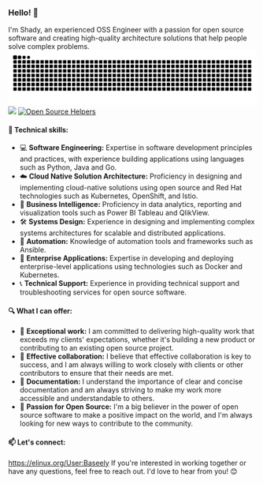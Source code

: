 ### Hello! 👋

I'm Shady, an experienced OSS Engineer with a passion for open source software and creating high-quality architecture solutions that help people solve complex problems. 
![snake_svg](https://github.com/baseely/baseely/blob/output/github-contribution-grid-snake.svg)
[![](https://visitcount.itsvg.in/api?id=baseely&icon=0&color=0)](https://visitcount.itsvg.in) [![Open Source Helpers](https://www.codetriage.com/python/cpython/badges/users.svg)](https://www.codetriage.com/python/cpython)

#### 🚀 Technical skills:
- 💻 **Software Engineering:** Expertise in software development principles and practices, with experience building applications using languages such as Python, Java and Go.
- ☁️ **Cloud Native Solution Architecture:** Proficiency in designing and implementing cloud-native solutions using open source and Red Hat technologies such as Kubernetes, OpenShift, and Istio.
- 💾 **Business Intelligence:** Proficiency in data analytics, reporting and visualization tools such as Power BI Tableau and QlikView.
- 🛠️ **Systems Design:** Experience in designing and implementing complex systems architectures for scalable and distributed applications.
- 🤖 **Automation:** Knowledge of automation tools and frameworks such as Ansible.
- 🏢 **Enterprise Applications:** Expertise in developing and deploying enterprise-level applications using technologies such as Docker and Kubernetes.
- 📞 **Technical Support:** Experience in providing technical support and troubleshooting services for open source software.


#### 🔍 What I can offer:

- 🔧 **Exceptional work:** I am committed to delivering high-quality work that exceeds my clients' expectations, whether it's building a new product or contributing to an existing open source project.
- 🤝 **Effective collaboration:** I believe that effective collaboration is key to success, and I am always willing to work closely with clients or other contributors to ensure that their needs are met.
- 📖 **Documentation:** I understand the importance of clear and concise documentation and am always striving to make my work more accessible and understandable to others.
- 🌟 **Passion for Open Source:** I'm a big believer in the power of open source software to make a positive impact on the world, and I'm always looking for new ways to contribute to the community.


#### 📫 Let's connect:
https://elinux.org/User:Baseely
If you're interested in working together or have any questions, feel free to reach out. I'd love to hear from you! 😊
